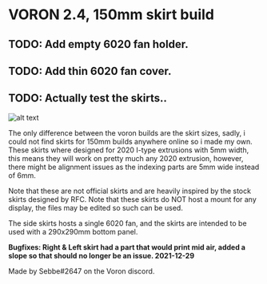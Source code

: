 
<h1> VORON 2.4, 150mm skirt build </h1>


 TODO: Add empty 6020 fan holder. 
 --- 
 TODO: Add thin 6020 fan cover. 
 --- 
 TODO: Actually test the skirts.. 
 ---


![alt text](https://i.imgur.com/cAySYA5.png)



The only difference between the voron builds are the skirt sizes, sadly, i could not find skirts for 150mm builds anywhere online so i made my own. 
These skirts where designed for 2020 I-type extrusions with 5mm width, this means they will work on pretty much any 2020 extrusion, however, there might be alignment issues as the indexing parts are 5mm wide instead of 6mm.

Note that these are not official skirts and are heavily inspired by the stock skirts designed by RFC. 
Note that these skirts do NOT host a mount for any display, the files may be edited so such can be used. 

The side skirts hosts a single 6020 fan, and the skirts are intended to be used with a 290x290mm bottom panel. 


<B> Bugfixes: Right & Left skirt had a part that would print mid air, added a slope so that should no longer be an issue. 2021-12-29 </B>


Made by Sebbe#2647 on the Voron discord. 
